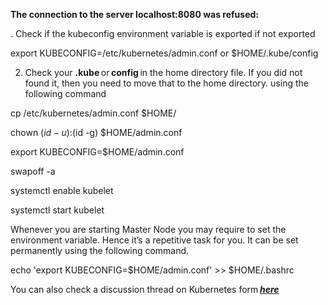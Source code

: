 **The connection to the server localhost:8080 was refused:**



. Check if the kubeconfig environment variable is exported if not exported

export KUBECONFIG=/etc/kubernetes/admin.conf or $HOME/.kube/config

2. Check your **.kube** or **config** in the home directory file. If you did not found it, then you need to move that to the home directory. using the following command

cp /etc/kubernetes/admin.conf $HOME/

chown $(id -u):$(id -g) $HOME/admin.conf

export KUBECONFIG=$HOME/admin.conf



swapoff -a

systemctl enable kubelet

systemctl start kubelet



Whenever you are starting Master Node you may require to set the environment variable. Hence it’s a repetitive task for you. It can be set permanently using the following command.

echo 'export KUBECONFIG=$HOME/admin.conf' >> $HOME/.bashrc

You can also check a discussion thread on Kubernetes form [**_here_**](https://discuss.kubernetes.io/t/the-connection-to-the-server-localhost-8080-was-refused-did-you-specify-the-right-host-or-port/1464)
